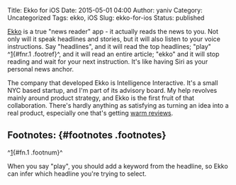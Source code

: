 Title: Ekko for iOS
Date: 2015-05-01 04:00
Author: yaniv
Category: Uncategorized
Tags: ekko, iOS
Slug: ekko-for-ios
Status: published

[Ekko](https://itunes.apple.com/us/app/ekko-Player/id969512337) is a
true "news reader" app - it actually reads the news to you. Not only
will it speak headlines and stories, but it will also listen to your
voice instructions. Say "headlines", and it will read the top headlines;
"play" ^[1](#fn.1){#fnr.1 .footref}^, and it will read an entire
article; "ekko" and it will stop reading and wait for your next
instruction. It's like having Siri as your personal news anchor.

The company that developed Ekko is Intelligence Interactive. It's a
small NYC based startup, and I'm part of its advisory board. My help
revolves mainly around product strategy, and Ekko is the first fruit of
that collaboration. There's hardly anything as satisfying as turning an
idea into a real product, especially one that's getting [warm
reviews](http://9to5mac.com/2015/04/30/ekko-player-ios/).

<div id="footnotes">

Footnotes: {#footnotes .footnotes}
----------

<div id="text-footnotes">

<div class="footdef">

^[1](#fnr.1){#fn.1 .footnum}^
<div class="footpara">

When you say "play", you should add a keyword from the headline, so Ekko
can infer which headline you're trying to select.

</div>

</div>

</div>

</div>
